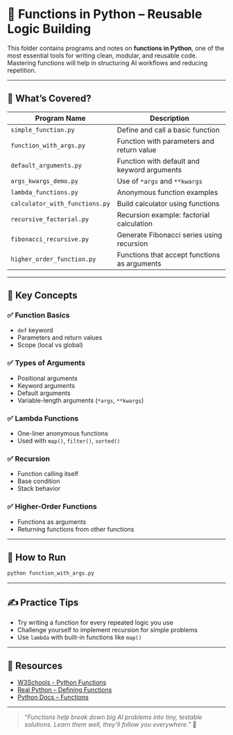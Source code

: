 # 🧩 Functions in Python – Reusable Logic Building

This folder contains programs and notes on **functions in Python**, one of the most essential tools for writing clean, modular, and reusable code. Mastering functions will help in structuring AI workflows and reducing repetition.

---

## 🧠 What’s Covered?

| Program Name                   | Description                                  |
| ------------------------------ | -------------------------------------------- |
| `simple_function.py`           | Define and call a basic function             |
| `function_with_args.py`        | Function with parameters and return value    |
| `default_arguments.py`         | Function with default and keyword arguments  |
| `args_kwargs_demo.py`          | Use of `*args` and `**kwargs`                |
| `lambda_functions.py`          | Anonymous function examples                  |
| `calculator_with_functions.py` | Build calculator using functions             |
| `recursive_factorial.py`       | Recursion example: factorial calculation     |
| `fibonacci_recursive.py`       | Generate Fibonacci series using recursion    |
| `higher_order_function.py`     | Functions that accept functions as arguments |

---

## 📘 Key Concepts

### ✅ Function Basics

* `def` keyword
* Parameters and return values
* Scope (local vs global)

### ✅ Types of Arguments

* Positional arguments
* Keyword arguments
* Default arguments
* Variable-length arguments (`*args`, `**kwargs`)

### ✅ Lambda Functions

* One-liner anonymous functions
* Used with `map()`, `filter()`, `sorted()`

### ✅ Recursion

* Function calling itself
* Base condition
* Stack behavior

### ✅ Higher-Order Functions

* Functions as arguments
* Returning functions from other functions

---

## 🧪 How to Run

```bash
python function_with_args.py
```

---

## ✍️ Practice Tips

* Try writing a function for every repeated logic you use
* Challenge yourself to implement recursion for simple problems
* Use `lambda` with built-in functions like `map()`

---

## 🔗 Resources

* [W3Schools - Python Functions](https://www.w3schools.com/python/python_functions.asp)
* [Real Python – Defining Functions](https://realpython.com/defining-your-own-python-function/)
* [Python Docs – Functions](https://docs.python.org/3/tutorial/controlflow.html#defining-functions)

---

> *“Functions help break down big AI problems into tiny, testable solutions. Learn them well, they’ll follow you everywhere.”* 🧠
